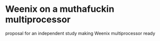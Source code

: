 Weenix on a muthafuckin multiprocessor
======================================

proposal for an independent study making Weenix multiprocessor ready
